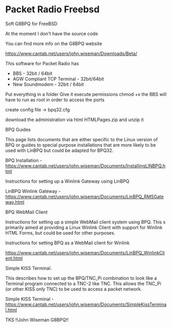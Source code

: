 # Packet Radio Freebsd
Soft G8BPQ for FreeBSD

At the moment I don't have the source code

You can find more info on the G8BPQ website

https://www.cantab.net/users/john.wiseman/Downloads/Beta/

This software for Packet Radio has

* BBS - 32bit / 64bit
* AGW Compliant TCP Terminal - 32bit/64bit
* New Soundmodem - 32bit / 64bit

Put everything in a folder
Give it execute permissions chmod +x
the BBS will have to run as root in order to access the ports

create config file -> bpq32.cfg

download the administration via html
HTMLPages.zip and unzip it


BPQ Guides

This page lists documents that are either specific to the Linux version of BPQ or guides
to special purpose installations that are more likely to be used with LinBPQ but could be adapted for BPQ32.

BPQ Installation - https://www.cantab.net/users/john.wiseman/Documents/InstallingLINBPQ.html

Instructions for setting up a Winlink Gateway using LinBPQ

LinBPQ Winlink Gateway - https://www.cantab.net/users/john.wiseman/Documents/LinBPQ_RMSGateway.html

BPQ WebMail Client

Instructions for setting up a simple WebMail client system using BPQ. 
This s primarily aimed at providing a Linux Winlink Client with support for Winlink HTML Forms,
but could be used for other purposes.

Instructions for setting BPQ as a WebMail client for Winlink

https://www.cantab.net/users/john.wiseman/Documents/LinBPQ_WinlinkClient.html

Simple KISS Terminal.

This describes how to set up the BPQ/TNC_Pi combination to look like a Terminal program
connected to a TNC-2 like TNC. This allows the TNC_Pi (or other KISS only TNC)
to be used to access a packet network.

Simple KISS Terminal - https://www.cantab.net/users/john.wiseman/Documents/SimpleKissTerminal.html

TKS !!John Wiseman G8BPQ!!
